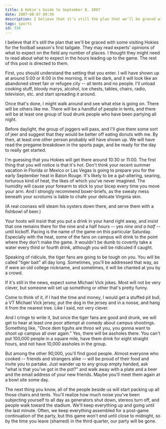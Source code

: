 ```yaml
---
title: A Hokie's Guide to September 8, 2007
date: 2007-08-07 09:39
description: I believe that it's still the plan that we'll be graced with some visiting Hokies for the football season's first tailgate. They may read experts' opinions of what to expect on the field any number of places. I thought they might need to read about what to expect in the hours leading up to the game. The rest of this post is directed to them.
tags: sports
id: 316
---
```

I believe that it's still the plan that we'll be graced with some visiting Hokies for the football season's first tailgate. They may read experts' opinions of what to expect on the field any number of places. I thought they might need to read about what to expect in the hours leading up to the game. The rest of this post is directed to them.

First, you should understand the setting that you enter. I will have shown up at around 5:00 or 6:00 in the morning. It will be dark, and it will look like an abandoned street fair or refugee city -- all tents and no people. I'll unload cooking stuff, bloody marys, alcohol, ice chests, tables, chairs, radio, television, etc. and start spreading it around.

Once that's done, I might walk around and see what else is going on. There will be others like me. There will be a handful of people in tents, and there will be at least one group of loud drunk people who have been partying all night.

Before daylight, the group of joggers will pass, and I'll give them some sort of jeer and suggest that they would be better off eating donuts with me. By then, at least one other person probably will have shown up. We will have read the pregame breakdown in the sports page, and be ready for the day to really get started.

I'm guessing that you Hokies will get there around 10:30 or 11:00. The first thing that you will notice is that it's hot. Don't think your recent summer vacation in Florida or Mexico or Las Vegas is going to prepare you for the early September heat in Baton Rouge. It's likely to be a gut-altering, searing, torturous kind of heat, the likes of which you've never imagined. The humidity will cause your forearm to stick to your bicep every time you move your arm. And I strongly recommend boxer-briefs, as the sweaty mess beneath your scrotums is liable to chafe your delicate Virginia skin.

(A real coonass will steam his oysters down there, and serve them with a fishbowl of beer.)

Your hosts will insist that you put a drink in your hand right away, and insist that one remains there for the nine and a half hours -- yes *nine and a half* -- until kickoff. Pacing is the name of the game on this particular Saturday. Especially with the heat, some of the fans on campus will drink to the point where they don't make the game. It wouldn't be dumb to covertly take a water every third or fourth drink, although you will be ridiculed if caught.

Speaking of ridicule, the tiger fans are going to be tough on you. You will be called "tiger bait" all day long. Sometimes, you'll be addressed that way, as if were an old college nickname, and sometimes, it will be chanted at you by a crowd.

If it's still in the news, expect some Michael Vick jokes. Most will not be very clever, but someone will set up something or other that's pretty funny.

Come to think of it, if I had the time and money, I would get a stuffed pit bull, a VT Michael Vick jersey, put the dog in the jersey and in a noose, and hang it from the nearest tree. Like I said, not very clever.

And I cringe to write it, but once the tiger fans are good and drunk, we will get to hear at least one poor attempt at comedy about campus shootings. Something like, "Once dem tiguhs are throo wit you, you gonna want to shoot up campus all over again."  Yes, there will be assholes there. You can't put 100,000 people in a square mile, have them drink for eight straight hours, and not have 10,000 assholes in the group. 

But among the other 90,000, you'll find good people. Almost everyone who cooked -- friends and strangers alike -- will be proud of their food and invite you to partake. Just wander up to any group empty handed, ask "what is that you've got in the pot?" and walk away with a plate and a beer and the email address of your new friends. Maybe you'll meet them again at a bowl site some day.

The next thing you know, all of the people beside us will start packing up all those chairs and tents. You'll realize how much noise you've been subjecting yourself to all day as generators shut down, stereos turn off, and people walk toward the stadium. We'll keep everything up and going until the last minute. Often, we keep everything assembled for a post-game continuation of the party, but this game won't end until close to midnight, so by the time you leave (shamed) in the third quarter, our party will be gone.
